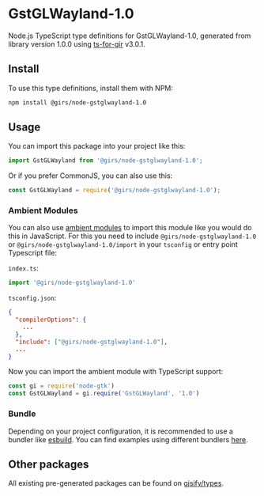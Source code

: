 
# GstGLWayland-1.0

Node.js TypeScript type definitions for GstGLWayland-1.0, generated from library version 1.0.0 using [ts-for-gir](https://github.com/gjsify/ts-for-gir) v3.0.1.


## Install

To use this type definitions, install them with NPM:
```bash
npm install @girs/node-gstglwayland-1.0
```

## Usage

You can import this package into your project like this:
```ts
import GstGLWayland from '@girs/node-gstglwayland-1.0';
```

Or if you prefer CommonJS, you can also use this:
```ts
const GstGLWayland = require('@girs/node-gstglwayland-1.0');
```

### Ambient Modules

You can also use [ambient modules](https://github.com/gjsify/ts-for-gir/tree/main/packages/cli#ambient-modules) to import this module like you would do this in JavaScript.
For this you need to include `@girs/node-gstglwayland-1.0` or `@girs/node-gstglwayland-1.0/import` in your `tsconfig` or entry point Typescript file:

`index.ts`:
```ts
import '@girs/node-gstglwayland-1.0'
```

`tsconfig.json`:
```json
{
  "compilerOptions": {
    ...
  },
  "include": ["@girs/node-gstglwayland-1.0"],
  ...
}
```

Now you can import the ambient module with TypeScript support: 

```ts
const gi = require('node-gtk')
const GstGLWayland = gi.require('GstGLWayland', '1.0')
```


### Bundle

Depending on your project configuration, it is recommended to use a bundler like [esbuild](https://esbuild.github.io/). You can find examples using different bundlers [here](https://github.com/gjsify/ts-for-gir/tree/main/examples).

## Other packages

All existing pre-generated packages can be found on [gjsify/types](https://github.com/gjsify/types).

